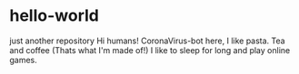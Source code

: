 # hello-world
just another repository
Hi humans!
CoronaVirus-bot here, I like pasta. Tea and coffee (Thats what I'm made of!)
I like to sleep for long and play online games.
